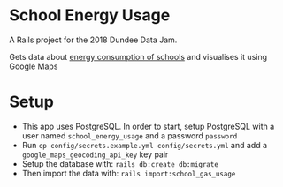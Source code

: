 # School Energy Usage

A Rails project for the 2018 Dundee Data Jam.

Gets data about [energy consumption of schools](https://data.dundeecity.gov.uk/dataset/energy-consumption-of-schools) and visualises it using Google Maps

# Setup
  * This app uses PostgreSQL. In order to start, setup PostgreSQL with a user named `school_energy_usage` and a password `password`
  * Run `cp config/secrets.example.yml config/secrets.yml` and add a `google_maps_geocoding_api_key` key pair
  * Setup the database with: `rails db:create db:migrate`
  * Then import the data with: `rails import:school_gas_usage`

